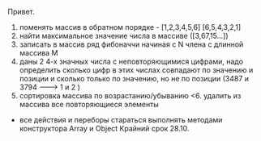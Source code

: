 Привет.
1. поменять массив в обратном порядке - [1,2,3,4,5,6] [6,5,4,3,2,1]
2. найти максимальное значение числа в массиве ([3,67,15...])
3. записать в массив ряд фибоначчи начиная с N члена с длинной массива M
4. даны 2 4-х значных числа с неповторяющимися цифрами, надо определить сколько цифр в этих числах совпадают по значению и позиции и сколько только по значению, но не по позиции (3487 и 3794 ---> 1 и 2 )
5. сортировка массива по возрастанию/убыванию
<6. удалить из массива все повторяющиеся элементы
* все действия и переборы стараться выполнять методами конструктора Array и Object
Крайний срок 28.10.